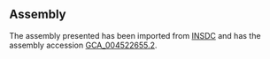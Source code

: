 
Assembly
--------

The assembly presented has been imported from 
[INSDC](http://www.insdc.org) and has the assembly accession
[GCA\_004522655.2](http://www.ebi.ac.uk/ena/data/view/GCA_004522655.2).

